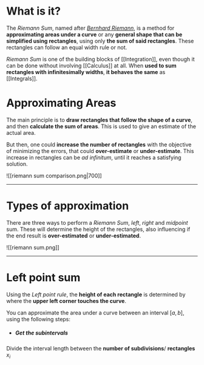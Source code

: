 # What is it?

The *Riemann Sum*, named after [*Bernhard Riemann*](https://pt.wikipedia.org/wiki/Bernhard_Riemann), is a method for **approximating areas under a curve** or any **general shape that can be simplified using rectangles**, using only **the sum of said rectangles**. These rectangles can follow an equal width rule or not.

*Riemann Sum* is one of the building blocks of [[Integration]], even though it can be done without involving [[Calculus]] at all. When **used to sum rectangles with infinitesimally widths**, **it behaves the same** as [[Integrals]].

# Approximating Areas

The main principle is to **draw rectangles that follow the shape of a curve**, and then **calculate the sum of areas**. This is used to give an estimate of the actual area.

But then, one could **increase the number of rectangles** with the objective of minimizing the errors, that could **over-estimate** or **under-estimate**. This increase in rectangles can be *ad infinitum*, until it reaches a satisfying solution.

![[riemann sum comparison.png|700]]
___

# Types of approximation

There are three ways to perform a *Riemann Sum*, *left*, *right* and *midpoint* sum. These will determine the height of the rectangles, also influencing if the end result is **over-estimated** or **under-estimated**.

![[riemann sum.png]]
___
# Left point sum

Using the *Left point rule*, the **height of each rectangle** is determined by where the **upper left corner touches the curve**.

You can approximate the area under a curve between an interval $[a, \, b]$, using the following steps:

- ##### Get the subintervals
Divide the interval length between the **number of subdivisions**/ **rectangles** $x_i$